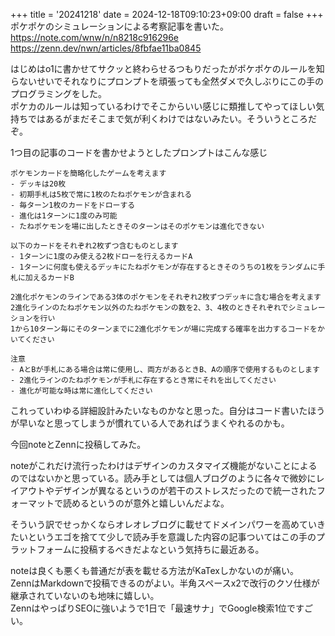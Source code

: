 +++
title = '20241218'
date = 2024-12-18T09:10:23+09:00
draft = false
+++
ポケポケのシミュレーションによる考察記事を書いた。  
https://note.com/wnw/n/n8218c916296e  
https://zenn.dev/nwn/articles/8fbfae11ba0845

はじめはo1に書かせてサクッと終わらせるつもりだったがポケポケのルールを知らないせいでそれなりにプロンプトを頑張っても全然ダメで久しぶりにこの手のプログラミングをした。  
ポケカのルールは知っているわけでそこからいい感じに類推してやってほしい気持ちではあるがまだそこまで気が利くわけではないみたい。そういうところだぞ。  

1つ目の記事のコードを書かせようとしたプロンプトはこんな感じ  
```
ポケモンカードを簡略化したゲームを考えます
- デッキは20枚
- 初期手札は5枚で常に1枚のたねポケモンが含まれる
- 毎ターン1枚のカードをドローする
- 進化は1ターンに1度のみ可能
- たねポケモンを場に出したときそのターンはそのポケモンは進化できない

以下のカードをそれぞれ2枚ずつ含むものとします
- 1ターンに1度のみ使える2枚ドローを行えるカードA
- 1ターンに何度も使えるデッキにたねポケモンが存在するときそのうちの1枚をランダムに手札に加えるカードB

2進化ポケモンのラインである3体のポケモンをそれぞれ2枚ずつデッキに含む場合を考えます
2進化ラインのたねポケモン以外のたねポケモンの数を2、3、4枚のときそれぞれでシミュレーションを行い
1から10ターン毎にそのターンまでに2進化ポケモンが場に完成する確率を出力するコードをかいてください

注意
- AとBが手札にある場合は常に使用し、両方があるときB、Aの順序で使用するものとします
- 2進化ラインのたねポケモンが手札に存在するとき常にそれを出してください
- 進化が可能な時は常に進化してください
```
これっていわゆる詳細設計みたいなものかなと思った。自分はコード書いたほうが早いなと思ってしまうが慣れている人であればうまくやれるのかも。  

今回noteとZennに投稿してみた。  

noteがこれだけ流行ったわけはデザインのカスタマイズ機能がないことによるのではないかと思っている。読み手としては個人ブログのように各々で微妙にレイアウトやデザインが異なるというのが若干のストレスだったので統一されたフォーマットで読めるというのが意外と嬉しいんだよな。  

そういう訳でせっかくならオレオレブログに載せてドメインパワーを高めていきたいというエゴを捨てて少しで読み手を意識した内容の記事ついてはこの手のプラットフォームに投稿するべきだよなという気持ちに最近ある。  

noteは良くも悪くも普通だが表を載せる方法がKaTexしかないのが痛い。  
ZennはMarkdownで投稿できるのがよい。半角スペースx2で改行のクソ仕様が継承されていないのも地味に嬉しい。   
ZennはやっぱりSEOに強いようで1日で「最速サナ」でGoogle検索1位ですごい。